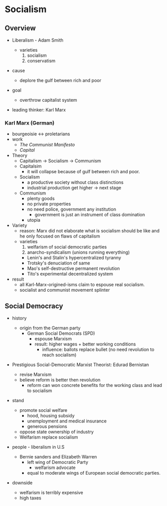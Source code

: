 # Socialism

## Overview
* Liberalism - Adam Smith
    * varieties
        1. socialism
        2. conservatism

* cause
    * deplore the gulf between rich and poor
* goal
    * overthrow capitalist system
* leading thinker: Karl Marx

### Karl Marx (German)
* bourgeoisie <-> proletarians
* work
    * <i>The Communist Manifesto</i>
    * <i>Capital</i>
* Theory
    * Capitalism -> Socialism -> Communism
    * Capitalsim
        * it will collapse because of gulf between rich and poor.
    * Socialism
        * a productive society without class distinctions
        * industrial production get higher -> next stage
    * Communism
        * plenty goods
        * no private properties
        * no need police, government any institution
            * government is just an instrument of class domination  
        * utopia
* Variety
    * reason: Marx did not elaborate what is socialism should be like and he only focused on flaws of capitalism
    * varieties
        1. welfarism of social democratic parties
        2. anarcho-syndicalism (unions running everything)
        * Lenin's and Stalin's hypercentralized tyranny
        * Trotsky's denuciation of same
        * Mao's self-destructive permanent revolution
        * Tito's experimental decentralized system
* result
    * all Karl-Marx-origined-isms claim to espouse real socialism.
    * socialist and communist movement splinter

## Social Democracy
* history
    * origin from the German party
        * German Social Democrats (SPD)
            * espouse Marxism
            * result: higher wages + better working conditions
                * influence: ballots replace bullet (no need revolution to reach socialism)
* Prestigious Social-Democratic Marxist Theorist: Edurad Bernistan
    * revise Marxism
    * believe reform is better then revolution
        * reform can won concrete benefits for the working class and lead to socialism

* stand
    * promote social welfare
        * hood, housing subsidy
        * unemployment and medical insurance
        * generous pensions
    * oppose state ownership of industry
    * Welfarism replace socialism

* people - liberalism in U.S
    * Bernie sanders and Elizabeth Warren
        * left wing of Democratic Party
            * welfarism advocate
        * equal to moderate wings of European social democratic parties.

* downside
    * welfarism is terribly expensive
    * high taxes
